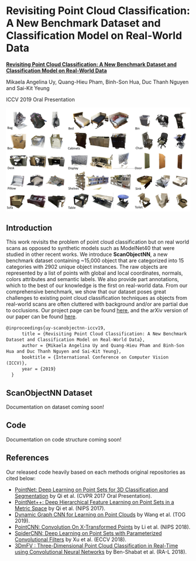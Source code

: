 # Revisiting Point Cloud Classification: A New Benchmark Dataset and Classification Model on Real-World Data
**[Revisiting Point Cloud Classification: A New Benchmark Dataset and Classification Model on Real-World Data](https://hkust-vgd.github.io/scanobjectnn/)** 

Mikaela Angelina Uy, Quang-Hieu Pham, Binh-Son Hua, Duc Thanh Nguyen and Sai-Kit Yeung

ICCV 2019 Oral Presentation

![pic-network](objects_teaser.png)

## Introduction
This work revisits the problem of point cloud classification but on real world scans as opposed to synthetic models such as ModelNet40 that were studied in other recent works. We introduce **ScanObjectNN**, a new benchmark dataset containing ~15,000 object that are categorized into 15 categories with 2902 unique object instances. The raw objects are represented by a list of points with global and local coordinates, normals, colors attributes and semantic labels. We also provide part annotations, which to the best of our knowledge is the first on real-world data. From our comprehensive benchmark, we show that our dataset poses great challenges to existing point cloud classification techniques as objects from real-world scans are often cluttered with background and/or are partial due to occlusions. Our project page can be found [here](https://hkust-vgd.github.io/scanobjectnn/), and the arXiv version of our paper can be found [here](https://arxiv.org/abs/1908.04616).
```
@inproceedings{uy-scanobjectnn-iccv19,
      title = {Revisiting Point Cloud Classification: A New Benchmark Dataset and Classification Model on Real-World Data},
      author = {Mikaela Angelina Uy and Quang-Hieu Pham and Binh-Son Hua and Duc Thanh Nguyen and Sai-Kit Yeung},
      booktitle = {International Conference on Computer Vision (ICCV)},
      year = {2019}
  }
```

## ScanObjectNN Dataset
Documentation on dataset coming soon!

## Code
Documentation on code structure coming soon!

## References
Our released code heavily based on each methods original repositories as cited below:
* <a href="https://github.com/charlesq34/pointnet" target="_blank">PointNet: Deep Learning on Point Sets for 3D Classification and Segmentation</a> by Qi et al. (CVPR 2017 Oral Presentation).
* <a href="https://github.com/charlesq34/pointnet2" target="_black">PointNet++: Deep Hierarchical Feature Learning on Point Sets in a Metric Space</a> by Qi et al. (NIPS 2017).
* <a href="https://github.com/WangYueFt/dgcnn" target="_black"> Dynamic Graph CNN for Learning on Point Clouds</a> by Wang et al. (TOG 2019).
* <a href="https://github.com/yangyanli/PointCNN" target="_black">PointCNN: Convolution On X-Transformed Points</a> by Li et al. (NIPS 2018).
* <a href="https://github.com/xyf513/SpiderCNN" target="_black">SpiderCNN: Deep Learning on Point Sets with Parameterized Convolutional Filters</a> by Xu et al. (ECCV 2018).
* <a href="https://github.com/sitzikbs/3DmFV-Net" target="_black">3DmFV : Three-Dimensional Point Cloud Classification in Real-Time using Convolutional Neural Networks</a> by Ben-Shabat et al. (RA-L 2018).  
